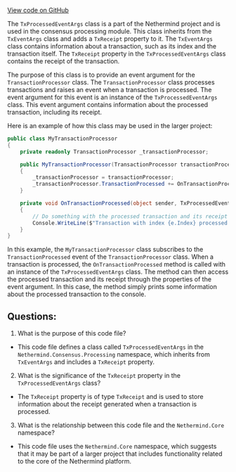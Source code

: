 [View code on GitHub](https://github.com/nethermindeth/nethermind/Nethermind.Consensus/Processing/TxProcessedEventArgs.cs)

The `TxProcessedEventArgs` class is a part of the Nethermind project and is used in the consensus processing module. This class inherits from the `TxEventArgs` class and adds a `TxReceipt` property to it. The `TxEventArgs` class contains information about a transaction, such as its index and the transaction itself. The `TxReceipt` property in the `TxProcessedEventArgs` class contains the receipt of the transaction.

The purpose of this class is to provide an event argument for the `TransactionProcessor` class. The `TransactionProcessor` class processes transactions and raises an event when a transaction is processed. The event argument for this event is an instance of the `TxProcessedEventArgs` class. This event argument contains information about the processed transaction, including its receipt.

Here is an example of how this class may be used in the larger project:

```csharp
public class MyTransactionProcessor
{
    private readonly TransactionProcessor _transactionProcessor;

    public MyTransactionProcessor(TransactionProcessor transactionProcessor)
    {
        _transactionProcessor = transactionProcessor;
        _transactionProcessor.TransactionProcessed += OnTransactionProcessed;
    }

    private void OnTransactionProcessed(object sender, TxProcessedEventArgs e)
    {
        // Do something with the processed transaction and its receipt
        Console.WriteLine($"Transaction with index {e.Index} processed with status {e.TxReceipt.Status}");
    }
}
```

In this example, the `MyTransactionProcessor` class subscribes to the `TransactionProcessed` event of the `TransactionProcessor` class. When a transaction is processed, the `OnTransactionProcessed` method is called with an instance of the `TxProcessedEventArgs` class. The method can then access the processed transaction and its receipt through the properties of the event argument. In this case, the method simply prints some information about the processed transaction to the console.
## Questions: 
 1. What is the purpose of this code file?
- This code file defines a class called `TxProcessedEventArgs` in the `Nethermind.Consensus.Processing` namespace, which inherits from `TxEventArgs` and includes a `TxReceipt` property.

2. What is the significance of the `TxReceipt` property in the `TxProcessedEventArgs` class?
- The `TxReceipt` property is of type `TxReceipt` and is used to store information about the receipt generated when a transaction is processed.

3. What is the relationship between this code file and the `Nethermind.Core` namespace?
- This code file uses the `Nethermind.Core` namespace, which suggests that it may be part of a larger project that includes functionality related to the core of the Nethermind platform.